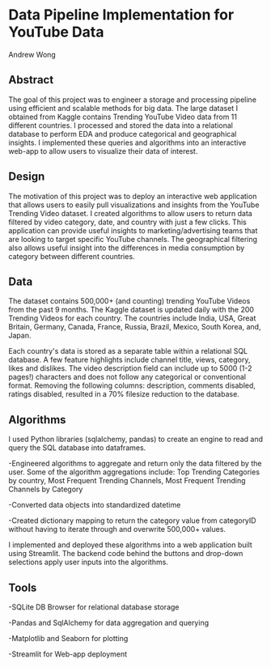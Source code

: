 # Data Pipeline Implementation for YouTube Data

Andrew Wong

## Abstract

The goal of this project was to engineer a storage and processing pipeline using efficient and scalable methods for big data. The large dataset I obtained from Kaggle contains Trending YouTube Video data from 11 different countries. I processed and stored the data into a relational database to perform EDA and produce categorical and geographical insights. I implemented these queries and algorithms into an interactive web-app to allow users to visualize their data of interest.

## Design

The motivation of this project was to deploy an interactive web application that allows users to easily pull visualizations and insights from the YouTube Trending Video dataset. I created algorithms to allow users to return data filtered by video category, date, and country with just a few clicks. This application can provide useful insights to marketing/advertising teams that are looking to target specific YouTube channels. The geographical filtering also allows useful insight into the differences in media consumption by category between different countries.

## Data

The dataset contains 500,000+ (and counting) trending YouTube Videos from the past 9 months. The Kaggle dataset is updated daily with the 200 Trending Videos for each country. The countries include India, USA, Great Britain, Germany, Canada, France, Russia, Brazil, Mexico, South Korea, and, Japan.

Each country's data is stored as a separate table within a relational SQL database. A few feature highlights include channel title, views, category, likes and dislikes. The video description field can include up to 5000 (1-2 pages!) characters and does not follow any categorical or conventional format. Removing the following columns: description, comments disabled, ratings disabled, resulted in a 70% filesize reduction to the database.

## Algorithms

I used Python libraries (sqlalchemy, pandas) to create an engine to read and query the SQL database into dataframes. 

-Engineered algorithms to aggregate and return only the data filtered by the user. Some of the algorithm aggregations include: Top Trending Categories by country, Most Frequent Trending Channels, Most Frequent Trending Channels by Category

-Converted data objects into standardized datetime

-Created dictionary mapping to return the category value from categoryID without having to iterate through and overwrite 500,000+ values.

I implemented and deployed these algorithms into a web application built using Streamlit. The backend code behind the buttons and drop-down selections apply user inputs into the algorithms.

## Tools

-SQLite DB Browser for relational database storage

-Pandas and SqlAlchemy for data aggregation and querying

-Matplotlib and Seaborn for plotting

-Streamlit for Web-app deployment

